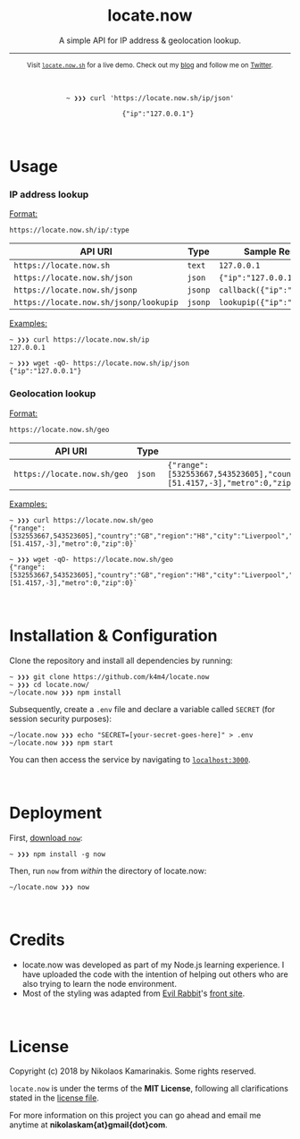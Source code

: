 <div align="center">
	<h1>locate.now</h1>
	<p>A simple API for IP address & geolocation lookup.</p>
</div>

---

<p align="center">
	<sub>Visit <a href="https://locate.now.sh"><code>locate.now.sh</code></a> for a live demo. Check out my <a href="https://nikolaskama.me">blog</a> and follow me on <a href="https://twitter.com/nikolaskama">Twitter</a>.</sub>
</p>

<br/>
<p align="center">
	<code>~ ❯❯❯ curl 'https://locate.now.sh/ip/json'<br/>
	{"ip":"127.0.0.1"}</code>
</p>


<br>

# Usage

### IP address lookup

<u>Format:</u>

```
https://locate.now.sh/ip/:type
```

| API URI                                | Type    | Sample Response
| -------------------------------------- | ------- | -------------  
| `https://locate.now.sh`                | `text`  | `127.0.0.1`
| `https://locate.now.sh/json`           | `json`  | `{"ip":"127.0.0.1"}`
| `https://locate.now.sh/jsonp`          | `jsonp` | `callback({"ip":"127.0.0.1"})`
| `https://locate.now.sh/jsonp/lookupip` | `jsonp` | `lookupip({"ip":"127.0.0.1"})`

<u>Examples:</u>

```
~ ❯❯❯ curl https://locate.now.sh/ip
127.0.0.1

~ ❯❯❯ wget -qO- https://locate.now.sh/ip/json
{"ip":"127.0.0.1"}
```

### Geolocation lookup

<u>Format:</u>

```
https://locate.now.sh/geo
```

| API URI                                | Type    | Sample Response
| -------------------------------------- | ------- | -------------  
| `https://locate.now.sh/geo`            | `json`  | `{"range":[532553667,543523605],"country":"GB","region":"H8","city":"Liverpool","ll":[51.4157,-3],"metro":0,"zip":0}`

<u>Examples:</u>

```
~ ❯❯❯ curl https://locate.now.sh/geo
{"range":[532553667,543523605],"country":"GB","region":"H8","city":"Liverpool","ll":[51.4157,-3],"metro":0,"zip":0}`

~ ❯❯❯ wget -qO- https://locate.now.sh/geo
{"range":[532553667,543523605],"country":"GB","region":"H8","city":"Liverpool","ll":[51.4157,-3],"metro":0,"zip":0}`
```


<br>

# Installation & Configuration

Clone the repository and install all dependencies by running:

```
~ ❯❯❯ git clone https://github.com/k4m4/locate.now
~ ❯❯❯ cd locate.now/
~/locate.now ❯❯❯ npm install
```

Subsequently, create a `.env` file and declare a variable called `SECRET` (for session security purposes):

```
~/locate.now ❯❯❯ echo "SECRET=[your-secret-goes-here]" > .env
~/locate.now ❯❯❯ npm start
```

You can then access the service by navigating to [`localhost:3000`](http://localhost:3000/).


<br>

# Deployment

First, [download `now`](https://zeit.co/download):

```
~ ❯❯❯ npm install -g now
```

Then, run `now` from *within* the directory of locate.now:

```
~/locate.now ❯❯❯ now
```


<br>

# Credits

- locate.now was developed as part of my Node.js learning experience. I have uploaded the code with the intention of helping out others who are also trying to learn the node environment.
- Most of the styling was adapted from [Evil Rabbit](https://twitter.com/evilrabbit_)'s [front site](https://github.com/evilrabbit/front).


<br>

# License

Copyright (c) 2018 by Nikolaos Kamarinakis. Some rights reserved.

`locate.now` is under the terms of the **MIT License**, following all clarifications stated in the [license file](license.md).

For more information on this project you can go ahead and email me anytime at **nikolaskam{at}gmail{dot}com**.